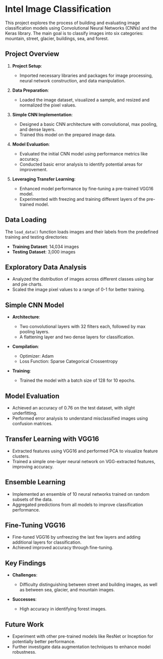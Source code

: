 # Intel Image Classification

This project explores the process of building and evaluating image classification models using Convolutional Neural Networks (CNNs) and the Keras library. The main goal is to classify images into six categories: mountain, street, glacier, buildings, sea, and forest.

## Project Overview

1. **Project Setup**: 
   - Imported necessary libraries and packages for image processing, neural network construction, and data manipulation.

2. **Data Preparation**: 
   - Loaded the image dataset, visualized a sample, and resized and normalized the pixel values.

3. **Simple CNN Implementation**: 
   - Designed a basic CNN architecture with convolutional, max pooling, and dense layers.
   - Trained this model on the prepared image data.

4. **Model Evaluation**: 
   - Evaluated the initial CNN model using performance metrics like accuracy.
   - Conducted basic error analysis to identify potential areas for improvement.

5. **Leveraging Transfer Learning**: 
   - Enhanced model performance by fine-tuning a pre-trained VGG16 model.
   - Experimented with freezing and training different layers of the pre-trained model.

## Data Loading

The `load_data()` function loads images and their labels from the predefined training and testing directories:

- **Training Dataset**: 14,034 images
- **Testing Dataset**: 3,000 images

## Exploratory Data Analysis

- Analyzed the distribution of images across different classes using bar and pie charts.
- Scaled the image pixel values to a range of 0-1 for better training.

## Simple CNN Model

- **Architecture**:
  - Two convolutional layers with 32 filters each, followed by max pooling layers.
  - A flattening layer and two dense layers for classification.

- **Compilation**:
  - Optimizer: Adam
  - Loss Function: Sparse Categorical Crossentropy

- **Training**:
  - Trained the model with a batch size of 128 for 10 epochs.

## Model Evaluation

- Achieved an accuracy of 0.76 on the test dataset, with slight underfitting.
- Performed error analysis to understand misclassified images using confusion matrices.

## Transfer Learning with VGG16

- Extracted features using VGG16 and performed PCA to visualize feature clusters.
- Trained a simple one-layer neural network on VGG-extracted features, improving accuracy.

## Ensemble Learning

- Implemented an ensemble of 10 neural networks trained on random subsets of the data.
- Aggregated predictions from all models to improve classification performance.

## Fine-Tuning VGG16

- Fine-tuned VGG16 by unfreezing the last few layers and adding additional layers for classification.
- Achieved improved accuracy through fine-tuning.

## Key Findings

- **Challenges**:
  - Difficulty distinguishing between street and building images, as well as between sea, glacier, and mountain images.
  
- **Successes**:
  - High accuracy in identifying forest images.

## Future Work

- Experiment with other pre-trained models like ResNet or Inception for potentially better performance.
- Further investigate data augmentation techniques to enhance model robustness.
